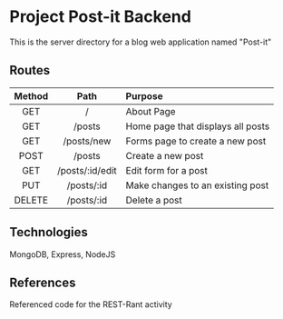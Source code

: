 # Project Post-it Backend 

This is the server directory for a blog web application named "Post-it"

## Routes

| Method | Path  | Purpose |
| :---:  | :---: |  :---  |
| GET | /  | About Page |
| GET | /posts | Home page that displays all posts |
| GET | /posts/new | Forms page to create a new post |
| POST | /posts  | Create a new post |
| GET | /posts/:id/edit  | Edit form for a post |
| PUT | /posts/:id  | Make changes to an existing post |
| DELETE | /posts/:id  | Delete a post |


## Technologies

MongoDB, Express, NodeJS

## References

Referenced code for the REST-Rant activity